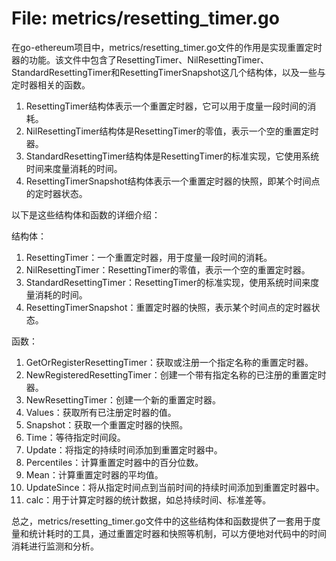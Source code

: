 # File: metrics/resetting_timer.go

在go-ethereum项目中，metrics/resetting_timer.go文件的作用是实现重置定时器的功能。该文件中包含了ResettingTimer、NilResettingTimer、StandardResettingTimer和ResettingTimerSnapshot这几个结构体，以及一些与定时器相关的函数。

1. ResettingTimer结构体表示一个重置定时器，它可以用于度量一段时间的消耗。
2. NilResettingTimer结构体是ResettingTimer的零值，表示一个空的重置定时器。
3. StandardResettingTimer结构体是ResettingTimer的标准实现，它使用系统时间来度量消耗的时间。
4. ResettingTimerSnapshot结构体表示一个重置定时器的快照，即某个时间点的定时器状态。

以下是这些结构体和函数的详细介绍：

结构体：
1. ResettingTimer：一个重置定时器，用于度量一段时间的消耗。
2. NilResettingTimer：ResettingTimer的零值，表示一个空的重置定时器。
3. StandardResettingTimer：ResettingTimer的标准实现，使用系统时间来度量消耗的时间。
4. ResettingTimerSnapshot：重置定时器的快照，表示某个时间点的定时器状态。

函数：
1. GetOrRegisterResettingTimer：获取或注册一个指定名称的重置定时器。
2. NewRegisteredResettingTimer：创建一个带有指定名称的已注册的重置定时器。
3. NewResettingTimer：创建一个新的重置定时器。
4. Values：获取所有已注册定时器的值。
5. Snapshot：获取一个重置定时器的快照。
6. Time：等待指定时间段。
7. Update：将指定的持续时间添加到重置定时器中。
8. Percentiles：计算重置定时器中的百分位数。
9. Mean：计算重置定时器的平均值。
10. UpdateSince：将从指定时间点到当前时间的持续时间添加到重置定时器中。
11. calc：用于计算定时器的统计数据，如总持续时间、标准差等。

总之，metrics/resetting_timer.go文件中的这些结构体和函数提供了一套用于度量和统计耗时的工具，通过重置定时器和快照等机制，可以方便地对代码中的时间消耗进行监测和分析。

